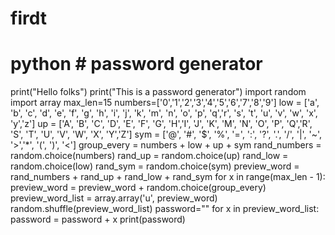 # firdt
# python # password generator
print("Hello folks")
print("This is a password generator")
import random 
import array
max_len=15
numbers=['0','1','2','3','4','5','6','7','8','9']
low = ['a', 'b', 'c', 'd', 'e', 'f', 'g', 'h', 'i', 'j', 'k', 'm', 'n', 'o', 'p', 'q','r', 's', 't', 'u', 'v', 'w', 'x', 'y','z']
up = ['A', 'B', 'C', 'D', 'E', 'F', 'G', 'H','I', 'J', 'K', 'M', 'N', 'O', 'P', 'Q','R', 'S', 'T', 'U', 'V', 'W', 'X', 'Y','Z']
sym = ['@', '#', '$', '%', '=', ':', '?', '.', '/', '|', '~', '>','*', '(', ')', '<']
group_every = numbers + low + up + sym
rand_numbers = random.choice(numbers)
rand_up = random.choice(up)
rand_low = random.choice(low)
rand_sym = random.choice(sym)
preview_word = rand_numbers + rand_up + rand_low + rand_sym
for x in range(max_len - 1):
    preview_word = preview_word + random.choice(group_every)
    preview_word_list = array.array('u', preview_word)
    random.shuffle(preview_word_list)
password=""
for x in preview_word_list:
        password = password + x
print(password)
